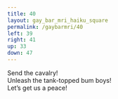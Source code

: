 ```yaml
---
title: 40
layout: gay_bar_mri_haiku_square
permalink: /gaybarmri/40
left: 39
right: 41
up: 33
down: 47
---
```

Send the cavalry!  
Unleash the tank-topped bum boys!  
Let’s get us a peace!
